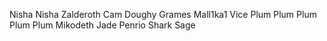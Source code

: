 Nisha
Nisha
Zalderoth
Cam
Doughy
Grames
Mall1ka1
Vice
Plum
Plum
Plum
Plum
Plum
Mikodeth
Jade
Penrio
Shark Sage